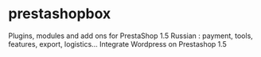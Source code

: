 prestashopbox
=============

Plugins, modules and add ons for PrestaShop 1.5 Russian : payment, tools, features, export, logistics...
Integrate Wordpress on Prestashop 1.5